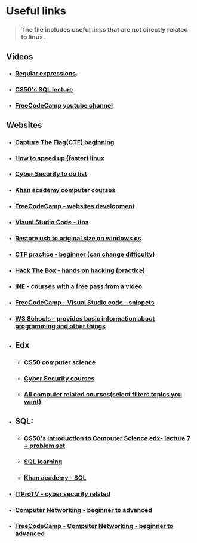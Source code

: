 # Useful links

> ### The file includes useful links that are not directly related to linux.

## Videos

- ### [Regular expressions](https://youtu.be/rhzKDrUiJVk).

- ### [CS50's SQL lecture](https://youtu.be/Wb0DM9I8RDo)

- ### [FreeCodeCamp youtube channel](https://www.youtube.com/channel/UC8butISFwT-Wl7EV0hUK0BQ) 

## Websites

- ### [Capture The Flag(CTF) beginning](https://dev.to/atan/what-is-ctf-and-how-to-get-started-3f04)

- ### [How to speed up (faster) linux](https://felixrunye.medium.com/how-to-speed-up-your-kali-linux-aa133d193bda)

- ### [Cyber Security to do list](https://www.ceos3c.com/security/getting-started-cyber-security-complete-guide/#3-linux)

- ### [Khan academy computer courses](https://www.khanacademy.org/computing)

- ### [FreeCodeCamp - websites development](https://www.freecodecamp.org/learn/)

- ### [Visual Studio Code - tips](https://youtu.be/ifTF3ags0XI) 

- ### [Restore usb to original size on windows os](https://youtu.be/bHqFaJfpviI)

- ### [CTF practice - beginner (can change difficulty)](https://ctflearn.com/challenge/1/browse) 

- ### [Hack The Box - hands on hacking (practice)](https://www.hackthebox.com/) 

- ### [INE - courses with a free pass from a video](https://checkout.ine.com/starter-pass?utm_source=youtube&utm_medium=referral&utm_campaign=db_referral) 

- ### [FreeCodeCamp - Visual Studio code - snippets](https://www.freecodecamp.org/news/definitive-guide-to-snippets-visual-studio-code/) 

- ### [W3 Schools - provides basic information about programming and other things](https://www.w3schools.com/)

- ## Edx
  
  - ### [CS50 computer science](https://www.edx.org/course/introduction-computer-science-harvardx-cs50x)
  
  - ### [Cyber Security courses](https://www.edx.org/learn/cybersecurity)
  
  - ### [All computer related courses(select filters topics you want)](https://www.edx.org/learn/computer-programming)

- ## SQL:
  
  - ### [CS50's Introduction to Computer Science edx- lecture 7 + problem set](https://www.edx.org/course/introduction-computer-science-harvardx-cs50x)
  
  - ### [SQL learning](https://www.sqlteaching.com/#!menu)
  
  - ### [Khan academy - SQL](https://www.khanacademy.org/computing/computer-programming/sql)

- ### [ITProTV - cyber security related](https://app.itpro.tv/course/comptiafundamentals-exam-fc0u61/overview-fc0u61) 

- ### [Computer Networking - beginner to advanced](https://youtu.be/QKfk7YFILws)

- ### [FreeCodeCamp - Computer Networking - beginner to advanced](https://youtu.be/qiQR5rTSshw)
